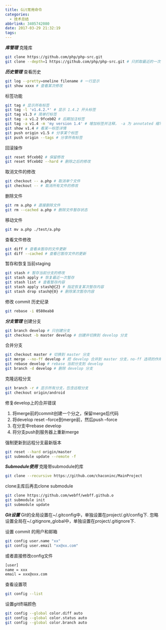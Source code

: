 ```yaml
---
title: Git常用命令
categories:
  - 技术总结
abbrlink: 3405742080
date: 2017-03-29 21:32:19
tags:
---
```


***库管理***
克隆库
```bash
git clone https://github.com/php/php-src.git
git clone --depth=1 https://github.com/php/php-src.git # 只抓取最近的一次 commit
```

***历史管理***
查看历史
```bash
git log --pretty=oneline filename # 一行显示
git show xxxx # 查看某次修改
```

标签功能
```bash
git tag # 显示所有标签
git tag -l 'v1.4.2.*' # 显示 1.4.2 开头标签
git tag v1.3 # 简单打标签
git tag -a v1.2 9fceb02 # 后期加注标签
git tag -a v1.4 -m 'my version 1.4' # 增加标签并注释， -a 为 annotated 缩写
git show v1.4 # 看某一标签详情
git push origin v1.5 # 分享某个标签
git push origin --tags # 分享所有标签
```

回滚操作
```bash
git reset 9fceb02 # 保留修改
git reset 9fceb02 --hard # 删除之后的修改
```

取消文件的修改
```bash
git checkout -- a.php # 取消单个文件
git checkout -- # 取消所有文件的修改
```

删除文件
```bash
git rm a.php # 直接删除文件
git rm --cached a.php # 删除文件暂存状态
```

移动文件
```bash
git mv a.php ./test/a.php
```

查看文件修改
```bash
git diff # 查看未暂存的文件更新
git diff --cached # 查看已暂存文件的更新
```

暂存和恢复当前staging
```bash
git stash # 暂存当前分支的修改
git stash apply # 恢复最近一次暂存
git stash list # 查看暂存内容
git stash apply stash@{2} # 指定恢复某次暂存内容
git stash drop stash@{0} # 删除某次暂存内容
```

修改 commit 历史纪录
```bash
git rebase -i 0580eab8
```

***分支管理***
创建分支
```bash
git branch develop # 只创建分支
git checkout -b master develop # 创建并切换到 develop 分支
```

合并分支
```bash
git checkout master # 切换到 master 分支
git merge --no-ff develop # 把 develop 合并到 master 分支，no-ff 选项的作用是保留原分支记录
git rebase develop # rebase 当前分支到 develop
git branch -d develop # 删除 develop 分支
```

克隆远程分支
```bash
git branch -r # 显示所有分支，包含远程分支
git checkout origin/android
```

修复develop上的合并错误
1. 将merge前的commit创建一个分之，保留merge后代码
2. 将develop reset –force到merge前，然后push –force
3. 在分支中rebase develop
4. 将分支push到服务器上重新merge

强制更新到远程分支最新版本
```bash
git reset --hard origin/master
git submodule update --remote -f
```

***Submodule使用***
克隆带submodule的库
```bash
git clone --recursive https://github.com/chaconinc/MainProject
```

clone主库后再去clone submodule
```bash
git clone https://github.com/webff/webff.github.o
git submodule init
git submodule update
```

***Git设置***
Git的全局设置在~/.gitconfig中，单独设置在project/.git/config下.
忽略设置全局在~/.gitignore_global中，单独设置在project/.gitignore下.

设置 commit 的用户和邮箱
```bash
git config user.name "xx"
git config user.email "xx@xx.com"
```

或者直接修改config文件
```bash
[user]
name = xxx
email = xxx@xxx.com
```

查看设置项
```bash
git config --list
```

设置git终端颜色
```bash
git config --global color.diff auto
git config --global color.status auto
git config --global color.branch auto
```
